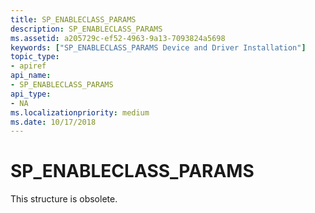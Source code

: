 ```yaml
---
title: SP_ENABLECLASS_PARAMS
description: SP_ENABLECLASS_PARAMS
ms.assetid: a205729c-ef52-4963-9a13-7093824a5698
keywords: ["SP_ENABLECLASS_PARAMS Device and Driver Installation"]
topic_type:
- apiref
api_name:
- SP_ENABLECLASS_PARAMS
api_type:
- NA
ms.localizationpriority: medium
ms.date: 10/17/2018
---
```


# SP_ENABLECLASS_PARAMS


This structure is obsolete.

 

 





